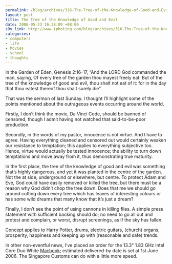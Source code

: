 ```yaml
--- 
permalink: /blog/archives/316-The-Tree-of-the-Knowledge-of-Good-and-Evil.html
layout: post
title: The Tree of the Knowledge of Good and Evil
date: 2006-05-23 16:38:09 +08:00
s9y_link: http://www.iphoting.com/blog/archives/316-The-Tree-of-the-Knowledge-of-Good-and-Evil.html
categories: 
- computers
- life
- Movies
- school
- thoughts
---
```

<p class="whiteline"><p>In the Garden of Eden, Genesis 2:16-17, &#8220;And the LORD God commanded the man, saying, Of every tree of the garden thou mayest freely eat: But of the tree of the knowledge of good and evil, thou shalt not eat of it: for in the day that thou eatest thereof thou shalt surely die&#8221;.</p>
</p><p class="whiteline"><p>That was the sermon of last Sunday. I thought I&#8217;ll highlight some of the points mentioned about the outrageous events occurring around the world.</p>
</p><p class="whiteline"><p>Firstly, I don&#8217;t think the movie, Da Vinci Code, should be banned of censored, though I admit having not watched that said-to-be-poor production.</p>
</p><p class="whiteline"><p>Secondly, in the words of my pastor, innocence is not virtue. And I have to agree. Having everything cleaned and censored out would certainly weaken our resistance to temptation; this applies to everything subjective too. Hence, virtue would actually be tested innocence; the ability to turn down temptations and move away from it, thus demonstrating true maturity.</p>
</p><p class="whiteline"><p>In the first place, the tree of the knowledge of good and evil was something that&#8217;s highly dangerous, and yet it was planted in the centre of the garden. Not the at side, underground or elsewhere, but centre. To protect Adam and Eve, God could have easily removed or killed the tree, but there must be a reason why God didn&#8217;t chop the tree down. Does that me we should go around cutting down every tree which has leaves of interesting colours or has some wild dreams that many know that it&#8217;s just a dream?</p>
</p><p class="whiteline"><p>Finally, I don&#8217;t see the point of using cannons in killing flies. A simple press statement with sufficient backing should do; no need to go all out and protest and complain, or worst, disrupt screenings, as if the sky has fallen.</p>
</p><p class="whiteline"><p>Concept applies to Harry Potter, drums, electric guitars, (church) organs, prosperity, happiness and keeping up with (reasonable and safe) trends.</p>
</p><p class="break"><p>In other non-eventful news, I&#8217;ve placed an order for the 13.3" 1.83 GHz Intel Core Duo White <a onclick="_gaq.push(['_trackPageview', '/extlink/www.apple.com/macbook/macbook.html']);"  href="http://www.apple.com/macbook/macbook.html">Macbook</a>; estimated delivered-by date is set at 1st June 2006. The Singapore Customs can do with a little more speed.</p></p>
